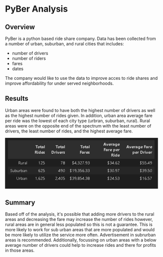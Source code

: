 # PyBer Analysis
## Overview
PyBer is a python based ride share company.   Data has been collected from a number of urban, suburban, and rural cities that includes:
- number of drivers
- number of riders
- fares
- dates

The company would like to use the data to improve acces to ride shares and improve affordability for under served neighborhoods. 

## Results
Urban areas were found to have both the highest number of drivers as well as the highest number of rides given.  In addition, urban area average fare per ride was the lowest of each city type (urbran, suburban, rural).  Rural areas were on the opposite end of the spectrum with the least number of drivers, the least number of rides, and the highest average fare.  

![PyBer Data Summary](Analysis/pyber_summary.png)

## Summary
Based off of the analysis, it's possible that adding more drivers to the rural areas and decreasing the fare may increase the number of rides however, rural areas are in general less populated so this is not a guarantee.  This is more likely to work for sub urban areas that are more populated and would be more likely to utilize the service more often.  Advertisement in subrurban areas is recommended. Additionally, focussing on urban areas with a below average number of drivers could help to increase rides and there for profits in those areas.  